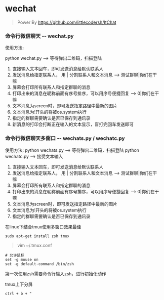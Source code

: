 # wechat
> Power By https://github.com/littlecodersh/ItChat

### 命令行微信聊天 -- wechat.py

使用方法:

python wechat.py  --> 等待弹出二维码，扫描登陆

1. 直接输入文本回车，即可发送消息给默认联系人
2. 发送消息给指定联系人， 用 | 分割联系人和文本消息  -->  测试群聊|你们在干嘛
3. 屏幕会打印所有联系人和指定群聊的消息
4. 打印出来的消息在昵称前面有序号排序，可以用序号便捷回复  -->  0|你们在干嘛
5. 文本消息为screen时，即可发送指定路径中最新的图片
6. 文本消息为!开头的将被os.system执行
7. 指定的群聊需要确认是否已保存到通讯录
8. 新消息的打印会打断正在输入的文本显示，盲打完回车发送即可




### 命令行微信聊天多窗口 -- wechats.py / wechatc.py

使用方法:
python wechats.py  --> 等待弹出二维码，扫描登陆
python wechatc.py  --> 接受文本输入

1. 直接输入文本回车，即可发送消息给默认联系人
2. 发送消息给指定联系人， 用 | 分割联系人和文本消息  -->  测试群聊|你们在干嘛
3. 屏幕会打印所有联系人和指定群聊的消息
4. 打印出来的消息在昵称前面有序号排序，可以用序号便捷回复  -->  0|你们在干嘛
5. 文本消息为screen时，即可发送指定路径中最新的图片
6. 文本消息为!开头的将被os.system执行
7. 指定的群聊需要确认是否已保存到通讯录

在linux下结合tmux使用多窗口效果最佳
```
sudo apt-get install zsh tmux
```

> vim ~/.tmux.conf
```
# 允许鼠标
set -g mouse on
set -g default-command /bin/zsh
```

第一次使用zsh需要命令行输入zsh，进行初始化动作

tmux上下分屏
```
ctrl + b + "
```
